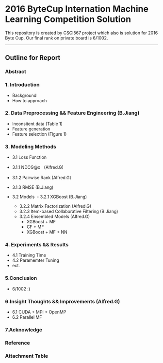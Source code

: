 # 2016 ByteCup Internation Machine Learning Competition Solution
This repository is created by CSCI567 project which also is solution for 2016 Byte Cup. Our final rank on private board is 6/1002.
***
## Outline for Report

### Abstract

### 1. Introduction
- Background
- How to approach

### 2. Data Preprocessing && Feature Engineering (B.Jiang)
- Inconsitent data (Table 1)
- Feature generation 
- Feature selection (Figure 1)

### 3. Modeling Methods
- 3.1 Loss Function
 - 3.1.1 NDCG@x （Alfred.G)
 - 3.1.2 Pairwise Rank (Alfred.G）
 - 3.1.3 RMSE (B.Jiang)

- 3.2 Models
  - 3.2.1 XGBoost (B.Jiang)
  - 3.2.2 Matrix Factorization (Alfred.G)
  - 3.2.3 Item-based Collaborative Filtering (B.Jiang)
  - 3.2.4 Ensembled Models (Alfred.G)
    - XGBoost + MF
    - CF + MF
    - XGBoost + MF + NN
      
### 4. Experiments && Results
- 4.1 Training Time
- 4.2 Paramemter Tuning
- ect.

### 5.Conclusion
- 6/1002 :)

### 6.Insight Thoughts && Improvements (Alfred.G)
- 6.1 CUDA + MPI + OpenMP
- 6.2 Parallel MF

### 7.Acknowledge

### Reference

### Attachment Table
